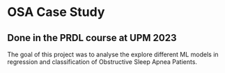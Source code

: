 # OSA Case Study
## Done in the PRDL course at UPM 2023
The goal of this project was to analyse the explore different ML models in regression and classification of Obstructive Sleep Apnea Patients.


